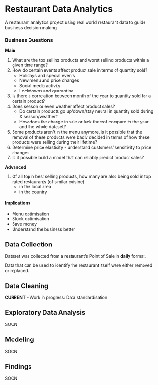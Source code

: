 # Restaurant Data Analytics
A restaurant analytics project using real world restaurant data to guide business decision making

### Business Questions

**Main**
1. What are the top selling products and worst selling products within a given time range?
2. How do certain events affect product sale in terms of quantity sold?
    * Holidays and special events
    * New menu and price changes
    * Social media activity
    * Lockdowns and quarantine
3. Is there a correlation between month of the year to quantity sold for a certain product?
4. Does season or even weather affect product sales?
    * Do certain products go up/down/stay neural in quantity sold during X season/weather? 
    * How does the change in sale or lack thereof compare to the year and the whole dataset?
5. Some products aren't in the menu anymore, is it possible that the removal of these products were badly decided in terms of how these products were selling during their lifetime?
6. Determine price elasticity - understand customers’ sensitivity to price changes
7. Is it possible build a model that can reliably predict product sales?

**Advanced**
1. Of all top n best selling products, how many are also being sold in top rated restaurants (of similar cuisine) 
    * in the local area
    * in the country

#### Implications
* Menu optimisation
* Stock optimisation
* Save money
* Understand the business better

## Data Collection
Dataset was collected from a restaurant's Point of Sale in **daily** format.

Data that can be used to identify the restaurant itself were either removed or replaced.

## Data Cleaning
**CURRENT** - Work in progress: Data standardisation

## Exploratory Data Analysis
SOON

## Modeling
SOON

## Findings
SOON

